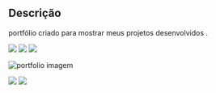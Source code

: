 <h2>Descrição</h2>
<p>portfólio criado para mostrar meus projetos desenvolvidos .</p>

<div style="display: inline_block">

<img src="https://img.shields.io/badge/html5-%23E34F26.svg?style=for-the-badge&logo=html5&logoColor=white" />
<img src="https://img.shields.io/badge/css3-%231572B6.svg?style=for-the-badge&logo=css3&logoColor=white" />
<img src="https://img.shields.io/badge/javascript-%23323330.svg?style=for-the-badge&logo=javascript&logoColor=%23F7DF1E" />
  
</div>

![portfolio imagem](https://user-images.githubusercontent.com/118509267/214541624-52009430-a990-48dc-9079-7c3019c27e46.png)

<div style="display: inline_block">
  
<a href="https://www.linkedin.com/in/william-souza-758330254/" target="_blank"><img src="https://img.shields.io/badge/-LinkedIn-%230077B5?style=for-the-badge&logo=linkedin&logoColor=white" target="_blank"></a>
<a href="https://portfolio-williamsouzatx-gmailcom.vercel.app/" target="_blank"><img src="https://img.shields.io/badge/-Portf%C3%B3lio-brown?style=for-the-badge&logo=true" target="_blank"></a>
  
</div>
